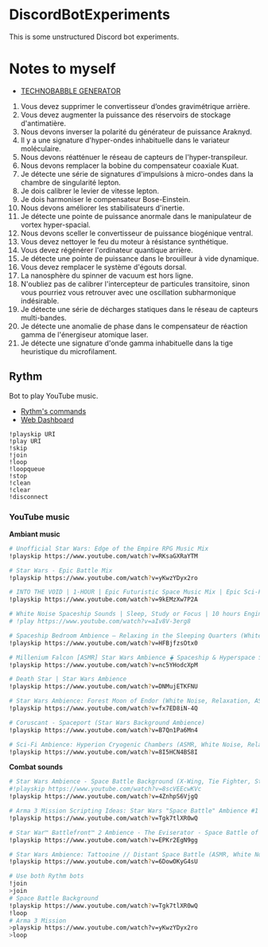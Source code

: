 # DiscordBotExperiments

This is some unstructured Discord bot experiments.

# Notes to myself

-   [TECHNOBABBLE GENERATOR](http://www.scifiideas.com/technobabble-generator/)

1. Vous devez supprimer le convertisseur d’ondes gravimétrique arrière.
1. Vous devez augmenter la puissance des réservoirs de stockage d'antimatière.
1. Nous devons inverser la polarité du générateur de puissance Araknyd.
1. Il y a une signature d'hyper-ondes inhabituelle dans le variateur moléculaire.
1. Nous devons réatténuer le réseau de capteurs de l'hyper-transpileur.
1. Nous devons remplacer la bobine du compensateur coaxiale Kuat.
1. Je détecte une série de signatures d'impulsions à micro-ondes dans la chambre de singularité lepton.
1. Je dois calibrer le levier de vitesse lepton.
1. Je dois harmoniser le compensateur Bose-Einstein.
1. Nous devons améliorer les stabilisateurs d'inertie.
1. Je détecte une pointe de puissance anormale dans le manipulateur de vortex hyper-spacial.
1. Nous devons sceller le convertisseur de puissance biogénique ventral.
1. Vous devez nettoyer le feu du moteur à résistance synthétique.
1. Vous devez régénérer l'ordinateur quantique arrière.
1. Je détecte une pointe de puissance dans le brouilleur à vide dynamique.
1. Vous devez remplacer le système d'égouts dorsal.
1. La nanosphère du spinner de vacuum est hors ligne.
1. N'oubliez pas de calibrer l'intercepteur de particules transitoire, sinon vous pourriez vous retrouver avec une oscillation subharmonique indésirable.
1. Je détecte une série de décharges statiques dans le réseau de capteurs multi-bandes.
1. Je détecte une anomalie de phase dans le compensateur de réaction gamma de l'énergiseur atomique laser.
1. Je détecte une signature d'onde gamma inhabituelle dans la tige heuristique du microfilament.

## Rythm

Bot to play YouTube music.

-   [Rythm's commands](https://rythmbot.co/features#list)
-   [Web Dashboard](https://web.rythmbot.co/)

```
!playskip URI
!play URI
!skip
!join
!loop
!loopqueue
!stop
!clean
!clear
!disconnect
```

### YouTube music

**Ambiant music**

```bash
# Unofficial Star Wars: Edge of the Empire RPG Music Mix
!playskip https://www.youtube.com/watch?v=RKsaGXRaYTM

# Star Wars - Epic Battle Mix
!playskip https://www.youtube.com/watch?v=yKwzYDyx2ro

# INTO THE VOID | 1-HOUR | Epic Futuristic Space Music Mix | Epic Sci-Fi Hybrid Music
!playskip https://www.youtube.com/watch?v=9kEMzXw7P2A

# White Noise Spaceship Sounds | Sleep, Study or Focus | 10 hours Engine Ambience (more than 3 hours; cannot play)
# !play https://www.youtube.com/watch?v=aIv8V-3erg8

# Spaceship Bedroom Ambience – Relaxing in the Sleeping Quarters (White Noise, ASMR, Relaxation)
!playskip https://www.youtube.com/watch?v=HFBjfzsOtx0

# Millenium Falcon [ASMR] Star Wars Ambience ⧱ Spaceship & Hyperspace Sounds
!playskip https://www.youtube.com/watch?v=nc5YHodcXpM

# Death Star | Star Wars Ambience
!playskip https://www.youtube.com/watch?v=DNMujETKFNU

# Star Wars Ambience: Forest Moon of Endor (White Noise, Relaxation, ASMR)
!playskip https://www.youtube.com/watch?v=fx7ED8iN-4Q

# Coruscant - Spaceport (Star Wars Background Ambience)
!playskip https://www.youtube.com/watch?v=B7Qn1Pa6Mn4

# Sci-Fi Ambience: Hyperion Cryogenic Chambers (ASMR, White Noise, Relaxation)
!playskip https://www.youtube.com/watch?v=8I5HCN4BS8I
```

**Combat sounds**

```bash
# Star Wars Ambience - Space Battle Background (X-Wing, Tie Fighter, Star Destroyer Sound Effects)
#!playskip https://www.youtube.com/watch?v=8scVEEcwKVc
!playskip https://www.youtube.com/watch?v=4ZnhpS6VjgQ

# Arma 3 Mission Scripting Ideas: Star Wars "Space Battle" Ambience #1
!playskip https://www.youtube.com/watch?v=Tgk7tlXR0wQ

# Star War™ Battlefront™ 2 Ambience - The Eviserator - Space Battle of Jakku/Sunset Star Destroyers
!playskip https://www.youtube.com/watch?v=EPKr2EgN9gg

# Star Wars Ambience: Tattooine // Distant Space Battle (ASMR, White Noise, Relaxation)
!playskip https://www.youtube.com/watch?v=6DowOKyG4sU
```

```bash
# Use both Rythm bots
!join
>join
# Space Battle Background
!playskip https://www.youtube.com/watch?v=Tgk7tlXR0wQ
!loop
# Arma 3 Mission
>playskip https://www.youtube.com/watch?v=yKwzYDyx2ro
>loop
```
